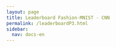 ```yaml
---
layout: page
title: Leaderboard Fashion-MNIST - CNN
permalink: /leaderboardP3.html
sidebar:
  nav: docs-en
---
```

